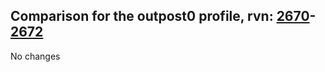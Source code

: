 ## Comparison for the outpost0 profile, rvn: [2670](https://github.com/PRO100KatYT/FortniteProfileRevisions/tree/main/profiles/outpost0/2670%20outpost0.json)-[2672](https://github.com/PRO100KatYT/FortniteProfileRevisions/tree/main/profiles/outpost0/2672%20outpost0.json)

No changes
